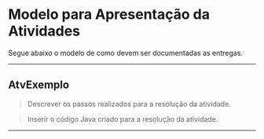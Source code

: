 # Modelo para Apresentação da Atividades

Segue abaixo o modelo de como devem ser documentadas as entregas.

<hr>


## AtvExemplo

> Descrever os passos realizados para a resolução da atividade.  

> Inserir o código Java criado para a resolução da atividade.

<hr>